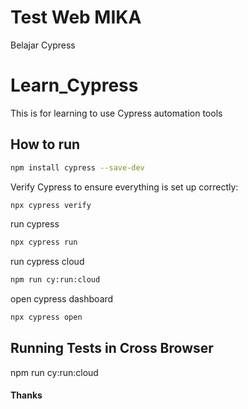# Test Web MIKA

Belajar Cypress

# Learn_Cypress

This is for learning to use Cypress automation tools

## How to run

```bash
npm install cypress --save-dev
```

Verify Cypress to ensure everything is set up correctly:

```bash
npx cypress verify
```

run cypress

```bash
npx cypress run
```

run cypress cloud

```bash
npm run cy:run:cloud
```

open cypress dashboard

```bash
npx cypress open
```

## Running Tests in Cross Browser

npm run cy:run:cloud

#### Thanks
